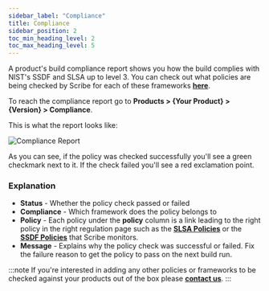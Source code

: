 ```yaml
---
sidebar_label: "Compliance"
title: Compliance
sidebar_position: 2
toc_min_heading_level: 2
toc_max_heading_level: 5
---
```


A product's build compliance report shows you how the build complies with NIST's SSDF and SLSA up to level 3. You can check out what policies are being checked by Scribe for each of these frameworks **[here](../ssc-regulations/)**.

To reach the compliance report go to **Products > {Your Product} > {Version} > Compliance**.

This is what the report looks like:

<img src='../../img/start/compliance-start.jpg' alt='Compliance Report'/> 

As you can see, if the policy was checked successfully you'll see a green checkmark next to it. If the check failed you'll see a red exclamation point. 

### Explanation

* **Status** - Whether the policy check passed or failed 
* **Compliance** - Which framework does the policy belongs to
* **Policy** - Each policy under the **policy** column is a link leading to the right policy in the right regulation page such as the **[SLSA Policies](../guides/ssdf-compliance/ssdfpolicies)** or the **[SSDF Policies](../guides/secure-sfw-slsa/slsapolicies)** that Scribe monitors.
* **Message** - Explains why the policy check was successful or failed. Fix the failure reason to get the policy to pass on the next build run.

:::note
If you're interested in adding any other policies or frameworks to be checked against your products out of the box please **[contact us](https://scribesecurity.com/contact-us/)**.
:::
